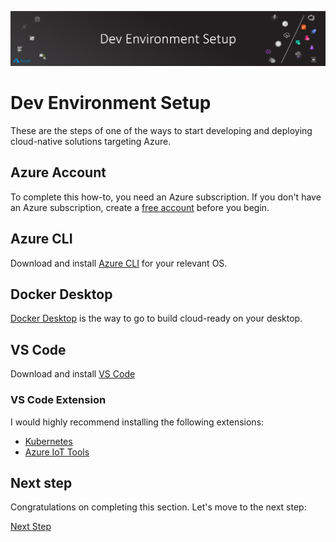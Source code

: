 ![banner](assets/banner.png)

# Dev Environment Setup

These are the steps of one of the ways to start developing and deploying cloud-native solutions targeting Azure.

## Azure Account

To complete this how-to, you need an Azure subscription. If you don't have an Azure subscription, create a [free account](https://azure.microsoft.com/free) before you begin.

## Azure CLI

Download and install [Azure CLI](https://docs.microsoft.com/en-us/cli/azure/install-azure-cli?view=azure-cli-latest) for your relevant OS.

## Docker Desktop

[Docker Desktop](https://www.docker.com/products/docker-desktop) is the way to go to build cloud-ready on your desktop.

## VS Code

Download and install [VS Code](https://code.visualstudio.com/)

### VS Code Extension

I would highly recommend installing the following extensions:

- [Kubernetes](https://marketplace.visualstudio.com/items?itemName=ms-kubernetes-tools.vscode-kubernetes-tools)
- [Azure IoT Tools](https://marketplace.visualstudio.com/items?itemName=vsciot-vscode.azure-iot-tools)

## Next step

Congratulations on completing this section. Let's move to the next step:

[Next Step](/guide/02-prerequisites/README.md)